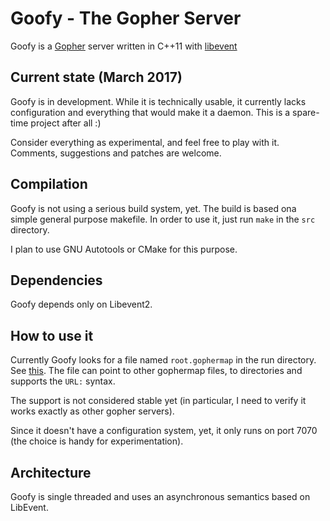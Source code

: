 # Goofy - The Gopher Server

Goofy is a [Gopher][rfc1436] server written in C++11 with [libevent][]

[rfc1436]: <https://tools.ietf.org/html/rfc1436>
[libevent]: <http://libevent.org/>

## Current state (March 2017)

Goofy is in development. While it is technically usable, it currently lacks
configuration and everything that would make it a daemon.  This is a
spare-time project after all :)

Consider everything as experimental, and feel free to play with it.
Comments, suggestions and patches are welcome.

## Compilation

Goofy is not using a serious build system, yet. The build is based ona
simple general purpose makefile. In order to use it, just run `make` in the
`src` directory.

I plan to use GNU Autotools or CMake for this purpose.

## Dependencies

Goofy depends only on Libevent2.

## How to use it

Currently Goofy looks for a file named `root.gophermap` in the run
directory. See [this][gophermap]. The file can point to other gophermap
files, to directories and supports the `URL:` syntax.

The support is not considered stable yet (in particular, I need to verify it
works exactly as other gopher servers).

Since it doesn't have a configuration system, yet, it only runs on port 7070
(the choice is handy for experimentation).

[gophermap]: <https://en.wikipedia.org/wiki/Gophermap>

## Architecture

Goofy is single threaded and uses an asynchronous semantics based on
LibEvent.
